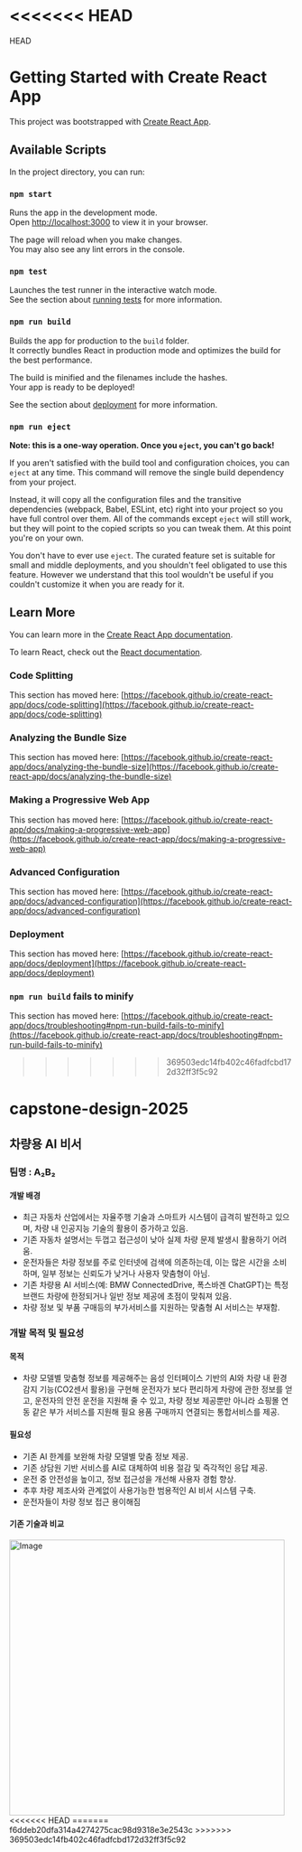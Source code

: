 <<<<<<< HEAD
=======
HEAD
# Getting Started with Create React App

This project was bootstrapped with [Create React App](https://github.com/facebook/create-react-app).

## Available Scripts

In the project directory, you can run:

### `npm start`

Runs the app in the development mode.\
Open [http://localhost:3000](http://localhost:3000) to view it in your browser.

The page will reload when you make changes.\
You may also see any lint errors in the console.

### `npm test`

Launches the test runner in the interactive watch mode.\
See the section about [running tests](https://facebook.github.io/create-react-app/docs/running-tests) for more information.

### `npm run build`

Builds the app for production to the `build` folder.\
It correctly bundles React in production mode and optimizes the build for the best performance.

The build is minified and the filenames include the hashes.\
Your app is ready to be deployed!

See the section about [deployment](https://facebook.github.io/create-react-app/docs/deployment) for more information.

### `npm run eject`

**Note: this is a one-way operation. Once you `eject`, you can't go back!**

If you aren't satisfied with the build tool and configuration choices, you can `eject` at any time. This command will remove the single build dependency from your project.

Instead, it will copy all the configuration files and the transitive dependencies (webpack, Babel, ESLint, etc) right into your project so you have full control over them. All of the commands except `eject` will still work, but they will point to the copied scripts so you can tweak them. At this point you're on your own.

You don't have to ever use `eject`. The curated feature set is suitable for small and middle deployments, and you shouldn't feel obligated to use this feature. However we understand that this tool wouldn't be useful if you couldn't customize it when you are ready for it.

## Learn More

You can learn more in the [Create React App documentation](https://facebook.github.io/create-react-app/docs/getting-started).

To learn React, check out the [React documentation](https://reactjs.org/).

### Code Splitting

This section has moved here: [https://facebook.github.io/create-react-app/docs/code-splitting](https://facebook.github.io/create-react-app/docs/code-splitting)

### Analyzing the Bundle Size

This section has moved here: [https://facebook.github.io/create-react-app/docs/analyzing-the-bundle-size](https://facebook.github.io/create-react-app/docs/analyzing-the-bundle-size)

### Making a Progressive Web App

This section has moved here: [https://facebook.github.io/create-react-app/docs/making-a-progressive-web-app](https://facebook.github.io/create-react-app/docs/making-a-progressive-web-app)

### Advanced Configuration

This section has moved here: [https://facebook.github.io/create-react-app/docs/advanced-configuration](https://facebook.github.io/create-react-app/docs/advanced-configuration)

### Deployment

This section has moved here: [https://facebook.github.io/create-react-app/docs/deployment](https://facebook.github.io/create-react-app/docs/deployment)

### `npm run build` fails to minify

This section has moved here: [https://facebook.github.io/create-react-app/docs/troubleshooting#npm-run-build-fails-to-minify](https://facebook.github.io/create-react-app/docs/troubleshooting#npm-run-build-fails-to-minify)

>>>>>>> 369503edc14fb402c46fadfcbd172d32ff3f5c92
# capstone-design-2025

## 차량용 AI 비서

### 팀명 : A₂B₂

#### 개발 배경
- 최근 자동차 산업에서는 자율주행 기술과 스마트카 시스템이 급격히 발전하고 있으며, 차량 내 인공지능 기술의 활용이 증가하고 있음.
- 기존 자동차 설명서는 두껍고 접근성이 낮아 실제 차량 문제 발생시 활용하기 어려움.
- 운전자들은 차량 정보를 주로 인터넷에 검색에 의존하는데, 이는 많은 시간을 소비하며, 일부 정보는 신뢰도가 낮거나 사용자 맞춤형이 아님.
- 기존 차량용 AI 서비스(예: BMW ConnectedDrive, 폭스바겐 ChatGPT)는 특정 브랜드 차량에 한정되거나 일반 정보 제공에 초점이 맞춰져 있음.
- 차량 정보 및 부품 구매등의 부가서비스를 지원하는 맞춤형 AI 서비스는 부재함.

### 개발 목적 및 필요성

#### 목적
- 차량 모델별 맞춤형 정보를 제공해주는 음성 인터페이스 기반의 AI와 차량 내 환경 감지 기능(CO2센서 활용)을 구현해 운전자가 보다 편리하게 차량에 관한 정보를 얻고, 운전자의 안전 운전을 지원해 줄 수 있고, 차량 정보 제공뿐만 아니라 쇼핑몰 연동 같은 부가 서비스를 지원해 필요 용품 구매까지 연결되는 통합서비스를 제공.
  
#### 필요성
- 기존 AI 한계를 보완해 차량 모델별 맞춤 정보 제공.
- 기존 상담원 기반 서비스를 AI로 대체하여 비용 절감 및 즉각적인 응답 제공.
- 운전 중 안전성을 높이고, 정보 접근성을 개선해 사용자 경험 향상.
- 추후 차량 제조사와 관계없이 사용가능한 범용적인 AI 비서 시스템 구축.
- 운전자들이 차량 정보 접근 용이해짐

#### 기존 기술과 비교

<img width="488" alt="Image" src="https://github.com/user-attachments/assets/ab726935-79a1-45dc-9339-be250a6a36d4" />
<<<<<<< HEAD
=======
 f6ddeb20dfa314a4274275cac98d9318e3e2543c
>>>>>>> 369503edc14fb402c46fadfcbd172d32ff3f5c92
